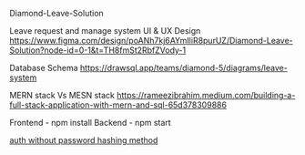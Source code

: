 Diamond-Leave-Solution


Leave request and manage system UI & UX Design https://www.figma.com/design/poANh7kj6AYmIliR8purUZ/Diamond-Leave-Solution?node-id=0-1&t=TH8fmSt2RbfZVody-1

Database Schema https://drawsql.app/teams/diamond-5/diagrams/leave-system

MERN stack Vs MESN stack https://rameezibrahim.medium.com/building-a-full-stack-application-with-mern-and-sql-65d378309886

Frontend - npm install
Backend - npm start

[auth without password hashing method](backend/routes/auth.js)